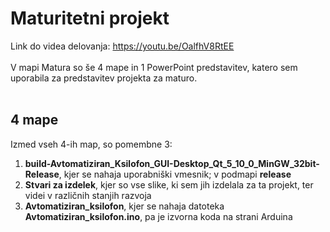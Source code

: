 # Maturitetni projekt
 
 Link do videa delovanja: https://youtu.be/OalfhV8RtEE <br>
 <br>
V mapi Matura so še 4 mape in 1 PowerPoint predstavitev, katero sem uporabila za predstavitev projekta za maturo.<br><br>
## 4 mape 
Izmed vseh 4-ih map, so pomembne 3: 
1. **build-Avtomatiziran_Ksilofon_GUI-Desktop_Qt_5_10_0_MinGW_32bit-Release**, kjer se nahaja uporabniški vmesnik; v podmapi **release**<br>
2. **Stvari za izdelek**, kjer so vse slike, ki sem jih izdelala za ta projekt, ter videi v različnih stanjih razvoja<br>
3. **Avtomatiziran_ksilofon**, kjer se nahaja datoteka **Avtomatiziran_ksilofon.ino**, pa je izvorna koda na strani Arduina<br>
